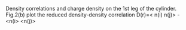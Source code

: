 Density correlations and charge density on the 1st leg of the cylinder. Fig.2(b) plot the reduced density-density correlation D(r)=< n(i) n(j)> - <n(i> <n(j)>
